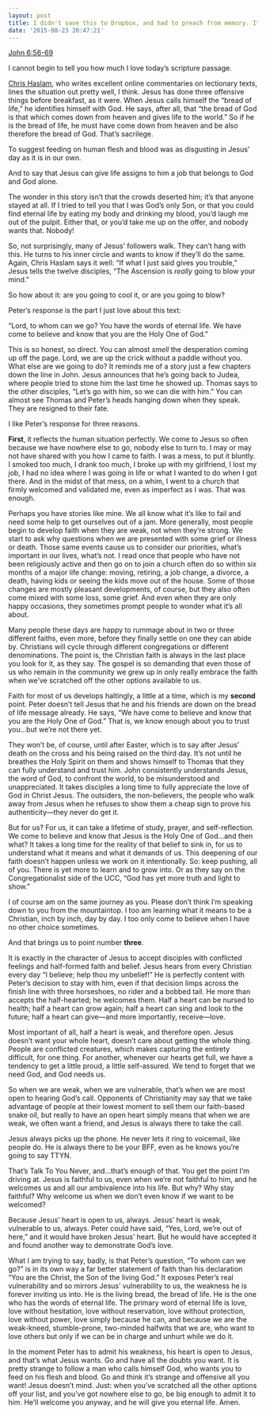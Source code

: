```yaml
---
layout: post
title: I didn't save this to Dropbox, and had to preach from memory. It was okay.
date: '2015-08-23 20:47:21'
---
```



[John 6:56-69](http://bible.oremus.org/?ql=307361744)

I cannot begin to tell you how much I love today’s scripture passage.

[Chris Haslam](http://montreal.anglican.org/comments/bpr21m.shtml), who writes excellent online commentaries on lectionary texts, lines the situation out pretty well, I think. Jesus has done three offensive things before breakfast, as it were. When Jesus calls himself the “bread of life,” he identifies himself with God. He says, after all, that “the bread of God is that which comes down from heaven and gives life to the world.” So if he is the bread of life, he must have come down from heaven and be also therefore the bread of God. That’s sacrilege.

To suggest feeding on human flesh and blood was as disgusting in Jesus’ day as it is in our own.

And to say that Jesus can give life assigns to him a job that belongs to God and God alone.

The wonder in this story isn’t that the crowds deserted him; it’s that anyone stayed at all. If I tried to tell you that I was God’s only Son, or that you could find eternal life by eating my body and drinking my blood, you’d laugh me out of the pulpit. Either that, or you’d take me up on the offer, and nobody wants that. Nobody!

So, not surprisingly, many of Jesus’ followers walk. They can’t hang with this. He turns to his inner circle and wants to know if they’ll do the same. Again, Chris Haslam says it well: “If what I just said gives you trouble,” Jesus tells the twelve disciples, “The Ascension is *really* going to blow your mind.”

So how about it: are you going to cool it, or are you going to blow?

Peter’s response is the part I just love about this text:

“Lord, to whom can we go? You have the words of eternal life. We have come to believe and know that you are the Holy One of God.”

This is so honest, so direct. You can almost *smell* the desperation coming up off the page. Lord, we are up the crick without a paddle without you. What else are we going to do? It reminds me of a story just a few chapters down the line in John. Jesus announces that he’s going back to Judea, where people tried to stone him the last time he showed up. Thomas says to the other disciples, “Let’s go with him, so we can die with him.” You can almost see Thomas and Peter’s heads hanging down when they speak. They are resigned to their fate.

I like Peter’s response for three reasons.

**First**, it reflects the human situation perfectly. We come to Jesus so often because we have nowhere else to go, nobody else to turn to. I may or may not have shared with you how I came to faith. I was a mess, to put it bluntly. I smoked too much, I drank too much, I broke up with my girlfriend, I lost my job, I had no idea where I was going in life or what I wanted to do when I got there. And in the midst of that mess, on a whim, I went to a church that firmly welcomed and validated me, even as imperfect as I was. That was enough.

Perhaps you have stories like mine. We all know what it’s like to fail and need some help to get ourselves out of a jam. More generally, most people begin to develop faith when they are weak, not when they’re strong. We start to ask why questions when we are presented with some grief or illness or death. Those same events cause us to consider our priorities, what’s important in our lives, what’s not. I read once that people who have not been religiously active and then go on to join a church often do so within six months of a major life change: moving, retiring, a job change, a divorce, a death, having kids or seeing the kids move out of the house. Some of those changes are mostly pleasant developments, of course, but they also often come mixed with some loss, some grief. And even when they are only happy occasions, they sometimes prompt people to wonder what it’s all about.

Many people these days are happy to rummage about in two or three different faiths, even more, before they finally settle on one they can abide by. Christians will cycle through different congregations or different denominations. The point is, the Christian faith is always in the last place you look for it, as they say. The gospel is so demanding that even those of us who remain in the community we grew up in only really embrace the faith when we’ve scratched off the other options available to us.

<span class="quoteleft">Faith for most of us develops haltingly</span>, a little at a time, which is my **second** point. Peter doesn’t tell Jesus that he and his friends are down on the bread of life message already. He says, “We have come to believe and know that you are the Holy One of God.” That is, we know enough about you to trust you…but we’re not there yet.

They won’t be, of course, until after Easter, which is to say after Jesus’ death on the cross and his being raised on the third day. It’s not until he breathes the Holy Spirit on them and shows himself to Thomas that they can fully understand and trust him. John consistently understands Jesus, the word of God, to confront the world, to be misunderstood and unappreciated. It takes disciples a long time to fully appreciate the love of God in Christ Jesus. The outsiders, the non-believers, the people who walk away from Jesus when he refuses to show them a cheap sign to prove his authenticity—they never do get it.

But for us? For us, it can take a lifetime of study, prayer, and self-reflection. We come to believe and know that Jesus is the Holy One of God…and then what? It takes a long time for the reality of that belief to sink in, for us to understand what it means and what it demands of us. This deepening of our faith doesn’t happen unless we work on it intentionally. So: keep pushing, all of you. There is yet more to learn and to grow into. Or as they say on the Congregationalist side of the UCC, “God has yet more truth and light to show.”

I of course am on the same journey as you. Please don’t think I’m speaking down to you from the mountaintop. I too am learning what it means to be a Christian, inch by inch, day by day. I too only come to believe when I have no other choice sometimes.

And that brings us to point number **three**.

It is exactly in the character of Jesus to accept disciples with conflicted feelings and half-formed faith and belief. Jesus hears from every Christian every day “I believe; help thou my unbelief!” He is perfectly content with Peter’s decision to stay with him, even if that decision limps across the finish line with three horseshoes, no rider and a bobbed tail. He more than accepts the half-hearted; he welcomes them. <span class="quoteright">Half a heart can be nursed to health</span>; half a heart can grow again; half a heart can sing and look to the future; half a heart can give—and more importantly, receive—love.

Most important of all, half a heart is weak, and therefore open. Jesus doesn’t want your whole heart, doesn’t care about getting the whole thing. People are conflicted creatures, which makes capturing the entirety difficult, for one thing. For another, whenever our hearts get full, we have a tendency to get a little proud, a little self-assured. We tend to forget that we need God, and God needs us.

So when we are weak, when we are vulnerable, that’s when we are most open to hearing God’s call. Opponents of Christianity may say that we take advantage of people at their lowest moment to sell them our faith-based snake oil, but really to have an open heart simply means that when we are weak, we often want a friend, and Jesus is always there to take the call.

Jesus always picks up the phone. He never lets it ring to voicemail, like people do. He is always there to be your BFF, even as he knows you’re going to say TTYN.

That’s Talk To You Never, and…that’s enough of that. You get the point I’m driving at. Jesus is faithful to us, even when we’re not faithful to him, and he welcomes us and all our ambivalence into his life. But why? <span class="quoteleft">Why stay faithful?</span> Why welcome us when we don’t even know if we want to be welcomed?

Because Jesus’ heart is open to us, always. Jesus’ heart is weak, vulnerable to us, always. Peter could have said, “Yes, Lord, we’re out of here,” and it would have broken Jesus’ heart. But he would have accepted it and found another way to demonstrate God’s love.

What I am trying to say, badly, is that Peter’s question, “To whom can we go?” is in its own way a far better statement of faith than his declaration “You are the Christ, the Son of the living God.” It exposes Peter’s real vulnerability and so mirrors Jesus’ vulnerability to us, the weakness he is forever inviting us into. He is the living bread, the bread of life. He is the one who has the words of eternal life. The primary word of eternal life is love, love without hesitation, love without reservation, love without protection, love without power, love simply because he can, and because we are the weak-kneed, stumble-prone, two-minded halfwits that we are, who want to love others but only if we can be in charge and unhurt while we do it.

In the moment Peter has to admit his weakness, his heart is open to Jesus, and that’s what Jesus wants. Go and have all the doubts you want. It is pretty strange to follow a man who calls himself God, who wants you to feed on his flesh and blood. Go and think it’s strange and offensive all you want! Jesus doesn’t mind. Just: when you’ve scratched all the other options off your list, and you’ve got nowhere else to go, be big enough to admit it to him. He’ll welcome you anyway, and he will give you eternal life. Amen.


